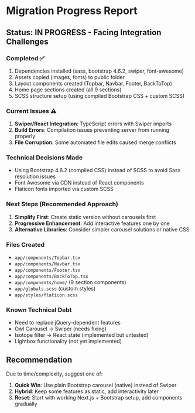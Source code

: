 # Migration Progress Report

## Status: IN PROGRESS - Facing Integration Challenges

### Completed ✅
1. Dependencies installed (sass, bootstrap 4.6.2, swiper, font-awesome)
2. Assets copied (images, fonts) to public folder
3. Layout components created (Topbar, Navbar, Footer, BackToTop)
4. Home page sections created (all 9 sections)
5. SCSS structure setup (using compiled Bootstrap CSS + custom SCSS)

### Current Issues ⚠️
1. **Swiper/React Integration**: TypeScript errors with Swiper imports
2. **Build Errors**: Compilation issues preventing server from running properly
3. **File Corruption**: Some automated file edits caused merge conflicts

### Technical Decisions Made
- Using Bootstrap 4.6.2 (compiled CSS) instead of SCSS to avoid Sass resolution issues
- Font Awesome via CDN instead of React components
- Flaticon fonts imported via custom SCSS

### Next Steps (Recommended Approach)
1. **Simplify First**: Create static version without carousels first
2. **Progressive Enhancement**: Add interactive features one by one
3. **Alternative Libraries**: Consider simpler carousel solutions or native CSS

### Files Created
- `app/components/Topbar.tsx`
- `app/components/Navbar.tsx`
- `app/components/Footer.tsx`
- `app/components/BackToTop.tsx`
- `app/components/home/` (9 section components)
- `app/globals.scss` (custom styles)
- `app/styles/flaticon.scss`

### Known Technical Debt
- Need to replace jQuery-dependent features
- Owl Carousel → Swiper (needs fixing)
- Isotope filter → React state (implemented but untested)
- Lightbox functionality (not yet implemented)

## Recommendation
Due to time/complexity, suggest one of:
1. **Quick Win**: Use plain Bootstrap carousel (native) instead of Swiper
2. **Hybrid**: Keep some features as static, add interactivity later
3. **Reset**: Start with working Next.js + Bootstrap setup, add components gradually
